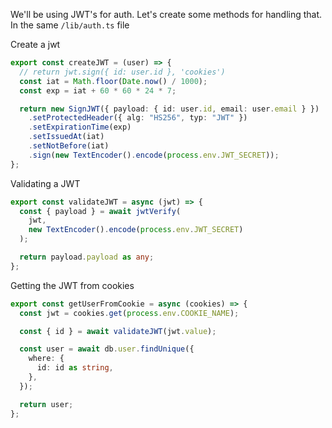 We'll be using JWT's for auth. Let's create some methods for handling that. In the same `/lib/auth.ts` file

Create a jwt

```ts
export const createJWT = (user) => {
  // return jwt.sign({ id: user.id }, 'cookies')
  const iat = Math.floor(Date.now() / 1000);
  const exp = iat + 60 * 60 * 24 * 7;

  return new SignJWT({ payload: { id: user.id, email: user.email } })
    .setProtectedHeader({ alg: "HS256", typ: "JWT" })
    .setExpirationTime(exp)
    .setIssuedAt(iat)
    .setNotBefore(iat)
    .sign(new TextEncoder().encode(process.env.JWT_SECRET));
};
```

Validating a JWT

```ts
export const validateJWT = async (jwt) => {
  const { payload } = await jwtVerify(
    jwt,
    new TextEncoder().encode(process.env.JWT_SECRET)
  );

  return payload.payload as any;
};
```

Getting the JWT from cookies

```ts
export const getUserFromCookie = async (cookies) => {
  const jwt = cookies.get(process.env.COOKIE_NAME);

  const { id } = await validateJWT(jwt.value);

  const user = await db.user.findUnique({
    where: {
      id: id as string,
    },
  });

  return user;
};
```
